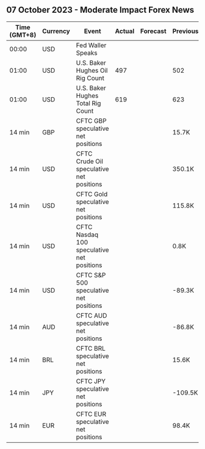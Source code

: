 ## 07 October 2023 - Moderate Impact Forex News

| Time (GMT+8) | Currency | Event | Actual | Forecast | Previous |
|------|----------|-------|--------|----------|----------|
| 00:00 | USD | Fed Waller Speaks |  |  |  |
| 01:00 | USD | U.S. Baker Hughes Oil Rig Count | 497 |  | 502 |
| 01:00 | USD | U.S. Baker Hughes Total Rig Count | 619 |  | 623 |
| 14 min | GBP | CFTC GBP speculative net positions |  |  | 15.7K |
| 14 min | USD | CFTC Crude Oil speculative net positions |  |  | 350.1K |
| 14 min | USD | CFTC Gold speculative net positions |  |  | 115.8K |
| 14 min | USD | CFTC Nasdaq 100 speculative net positions |  |  | 0.8K |
| 14 min | USD | CFTC S&P 500 speculative net positions |  |  | -89.3K |
| 14 min | AUD | CFTC AUD speculative net positions |  |  | -86.8K |
| 14 min | BRL | CFTC BRL speculative net positions |  |  | 15.6K |
| 14 min | JPY | CFTC JPY speculative net positions |  |  | -109.5K |
| 14 min | EUR | CFTC EUR speculative net positions |  |  | 98.4K |
